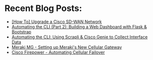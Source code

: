 # Recent Blog Posts: 

<!-- BLOG-POST-LIST:START -->
- [[How To] Upgrade a Cisco SD-WAN Network](https://0x2142.com/how-to-upgrade-a-cisco-sd-wan-network/)
- [Automating the CLI (Part 2): Building a Web Dashboard with Flask & Bootstrap](https://0x2142.com/web-dashboard-flask-and-bootstrap/)
- [Automating the CLI: Using Scrapli & Cisco Genie to Collect Interface Data](https://0x2142.com/automating-the-cli-using-scrapli/)
- [Meraki MG - Setting up Meraki's New Cellular Gateway](https://0x2142.com/meraki-mg-setting-up-merakis-new-lte-gateway/)
- [Cisco Firepower - Automating Cellular Failover](https://0x2142.com/cisco-firepower-automating-cellular-failover/)
<!-- BLOG-POST-LIST:END -->

